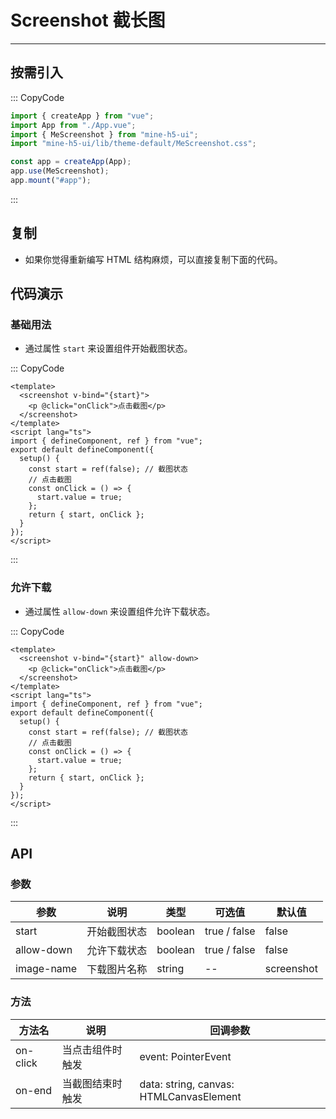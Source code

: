 # Screenshot 截长图

---

## 按需引入

::: CopyCode

```JavaScript
import { createApp } from "vue";
import App from "./App.vue";
import { MeScreenshot } from "mine-h5-ui";
import "mine-h5-ui/lib/theme-default/MeScreenshot.css";

const app = createApp(App);
app.use(MeScreenshot);
app.mount("#app");
```

:::

## 复制

- 如果你觉得重新编写 HTML 结构麻烦，可以直接复制下面的代码。

## 代码演示

### 基础用法

- 通过属性 `start` 来设置组件开始截图状态。

::: CopyCode

```Vue
<template>
  <screenshot v-bind="{start}">
    <p @click="onClick">点击截图</p>
  </screenshot>
</template>
<script lang="ts">
import { defineComponent, ref } from "vue";
export default defineComponent({
  setup() {
    const start = ref(false); // 截图状态
    // 点击截图
    const onClick = () => {
      start.value = true;
    };
    return { start, onClick };
  }
});
</script>
```

:::

### 允许下载

- 通过属性 `allow-down` 来设置组件允许下载状态。

::: CopyCode

```Vue
<template>
  <screenshot v-bind="{start}" allow-down>
    <p @click="onClick">点击截图</p>
  </screenshot>
</template>
<script lang="ts">
import { defineComponent, ref } from "vue";
export default defineComponent({
  setup() {
    const start = ref(false); // 截图状态
    // 点击截图
    const onClick = () => {
      start.value = true;
    };
    return { start, onClick };
  }
});
</script>
```

:::

## API

### 参数

| 参数       | 说明         | 类型    | 可选值       | 默认值     |
| ---------- | ------------ | ------- | ------------ | ---------- |
| start      | 开始截图状态 | boolean | true / false | false      |
| allow-down | 允许下载状态 | boolean | true / false | false      |
| image-name | 下载图片名称 | string  | --           | screenshot |

### 方法

| 方法名   | 说明             | 回调参数                                |
| -------- | ---------------- | --------------------------------------- |
| on-click | 当点击组件时触发 | event: PointerEvent                     |
| on-end   | 当截图结束时触发 | data: string, canvas: HTMLCanvasElement |
